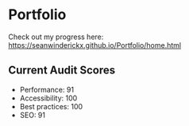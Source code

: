 # Portfolio

Check out my progress here: https://seanwinderickx.github.io/Portfolio/home.html

## Current Audit Scores

* Performance: 91
* Accessibility: 100
* Best practices: 100
* SEO: 91
